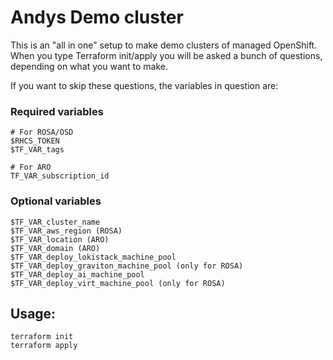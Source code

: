 # Andys Demo cluster

This is an "all in one" setup to make demo clusters of managed OpenShift. When you type Terraform init/apply you will be asked a bunch of questions, depending on what you want to make.

If you want to skip these questions, the variables in question are:

### Required variables

```
# For ROSA/OSD
$RHCS_TOKEN
$TF_VAR_tags

# For ARO
TF_VAR_subscription_id
```

### Optional variables

```
$TF_VAR_cluster_name
$TF_VAR_aws_region (ROSA)
$TF_VAR_location (ARO)
$TF_VAR_domain (ARO)
$TF_VAR_deploy_lokistack_machine_pool
$TF_VAR_deploy_graviton_machine_pool (only for ROSA)
$TF_VAR_deploy_ai_machine_pool
$TF_VAR_deploy_virt_machine_pool (only for ROSA)
```

## Usage:

```
terraform init
terraform apply
```
